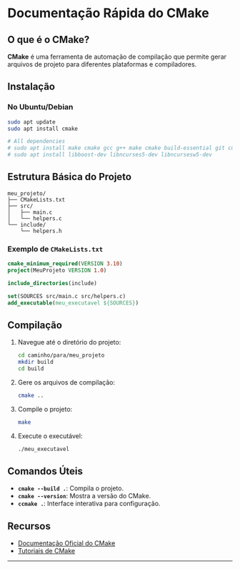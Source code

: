 # Documentação Rápida do CMake

## O que é o CMake?

**CMake** é uma ferramenta de automação de compilação que permite gerar arquivos de projeto para diferentes plataformas e compiladores.

## Instalação

### No Ubuntu/Debian

```bash
sudo apt update
sudo apt install cmake

# All dependencies
# sudo apt install make cmake gcc g++ make cmake build-essential git curl
# sudo apt install libboost-dev libncurses5-dev libncursesw5-dev
```

## Estrutura Básica do Projeto

```
meu_projeto/
├── CMakeLists.txt
├── src/
│   ├── main.c
│   └── helpers.c
└── include/
    └── helpers.h
```

### Exemplo de `CMakeLists.txt`

```cmake
cmake_minimum_required(VERSION 3.10)
project(MeuProjeto VERSION 1.0)

include_directories(include)

set(SOURCES src/main.c src/helpers.c)
add_executable(meu_executavel ${SOURCES})
```

## Compilação

1. Navegue até o diretório do projeto:

   ```bash
   cd caminho/para/meu_projeto
   mkdir build
   cd build
   ```

2. Gere os arquivos de compilação:

   ```bash
   cmake ..
   ```

3. Compile o projeto:

   ```bash
   make
   ```

4. Execute o executável:

   ```bash
   ./meu_executavel
   ```

## Comandos Úteis

- **`cmake --build .`**: Compila o projeto.
- **`cmake --version`**: Mostra a versão do CMake.
- **`ccmake .`**: Interface interativa para configuração.

## Recursos

- [Documentação Oficial do CMake](https://cmake.org/documentation/)
- [Tutoriais de CMake](https://cmake.org/cmake/help/latest/guide/tutorial/index.html)

---
